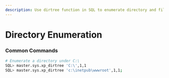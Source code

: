 ```yaml
---
description: Use dirtree function in SQL to enumerate directory and file names.
---
```


# Directory Enumeration

### Common Commands

```bash
# Enumerate a directory under C:\
SQL> master.sys.xp_dirtree 'C:\',1,1
SQL> master.sys.xp_dirtree 'c:\inetpub\wwwroot',1,1;
```
